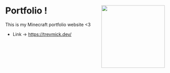 # Portfolio <img align="right" src="https://user-images.githubusercontent.com/70197204/156967127-47f6100f-315d-4618-b760-23541fbf4628.png" height="200" width="200">!
This is my Minecraft portfolio website <3

- Link -> https://trevmick.dev/
